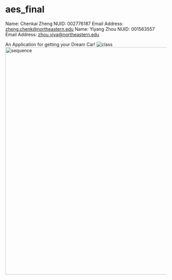 # aes_final #
Name: Chenkai Zheng NUID: 002776187 Email Address: zheng.chenk@northeastern.edu
Name: Yiyang Zhou NUID: 001563557 Email Address: zhou.yiya@northeastern.edu

An Application for getting your Dream Car!
![class](https://user-images.githubusercontent.com/39185325/208178660-8a7ac2c0-8365-4024-9e94-740dea6156e2.png)
<img width="711" alt="sequence" src="https://user-images.githubusercontent.com/39185325/208178690-06a2ed4a-3e16-4381-95b9-be324ec144f1.png">
